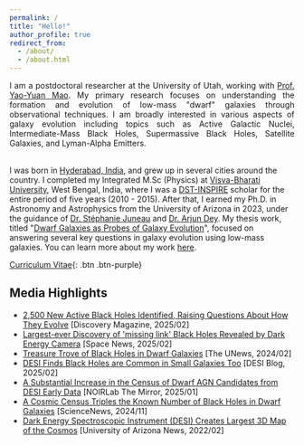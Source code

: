 ```yaml
---
permalink: /
title: "Hello!"
author_profile: true
redirect_from: 
  - /about/
  - /about.html
---
```

<p style='text-align: justify;'>
I am a postdoctoral researcher at the University of Utah, working with <a href="https://yymao.github.io/">Prof. Yao-Yuan Mao</a>. My primary research focuses on understanding the formation and evolution of low-mass "dwarf" galaxies through observational techniques. I am broadly interested in various aspects of galaxy evolution including topics such as Active Galactic Nuclei, Intermediate-Mass Black Holes, Supermassive Black Holes, Satellite Galaxies, and Lyman-Alpha Emitters. <br/><br/>

I was born in <a href="https://en.wikipedia.org/wiki/Hyderabad">Hyderabad, India</a>, and grew up in several cities around the country. I completed my Integrated M.Sc (Physics) at <a href="https://www.visvabharati.ac.in/index.html">Visva-Bharati University</a>, West Bengal, India, where I was a <a href="https://online-inspire.gov.in/">DST-INSPIRE</a> scholar for the entire period of five years (2010 - 2015). After that, I earned my Ph.D. in Astronomy and Astrophysics from the University of Arizona in 2023, under the guidance of <a href="https://stephjuneau.github.io/">Dr. Stéphanie Juneau</a> and <a href="https://arjundeyastro.wordpress.com/">Dr. Arjun Dey</a>. My thesis work, titled "<a href="https://repository.arizona.edu/handle/10150/669820">Dwarf Galaxies as Probes of Galaxy Evolution</a>", focused on answering several key questions in galaxy evolution using low-mass galaxies. You can learn more about my work <a href="http://ragadeepika-pucha.github.io/research/">here</a>.

</p>

[Curriculum Vitae](http://ragadeepika-pucha.github.io/files/Pucha_CV.pdf){: .btn .btn-purple}

## Media Highlights 

* [2,500 New Active Black Holes Identified, Raising Questions About How They Evolve](https://www.discovermagazine.com/the-sciences/2-500-new-active-black-holes-identified-raising-questions-about-how-they) [Discovery Magazine, 2025/02]
* [Largest-ever Discovery of 'missing link' Black Holes Revealed by Dark Energy Camera](https://www.space.com/desi-missing-link-intermediate-mass-black-hole) [Space News, 2025/02]
* [Treasure Trove of Black Holes in Dwarf Galaxies](https://attheu.utah.edu/facultystaff/treasure-trove-of-black-holes-in-dwarf-galaxies/) [The UNews, 2024/02]
* [DESI Finds Black Holes are Common in Small Galaxies Too](https://www.desi.lbl.gov/2025/02/08/desi-finds-black-holes-are-common-in-small-galaxies-too/) [DESI Blog, 2025/02]
* [A Substantial Increase in the Census of Dwarf AGN Candidates from DESI Early Data](https://ui.adsabs.harvard.edu/abs/2025Mirro...8...10P/abstract) [NOIRLab The Mirror, 2025/01]
* [A Cosmic Census Triples the Known Number of Black Holes in Dwarf Galaxies](https://www.sciencenews.org/article/census-black-holes-dwarf-galaxies) [ScienceNews, 2024/11]
* [Dark Energy Spectroscopic Instrument (DESI) Creates Largest 3D Map of the Cosmos](https://news.arizona.edu/news/dark-energy-spectroscopic-instrument-creates-largest-3d-map-cosmos) [University of Arizona News, 2022/02]
